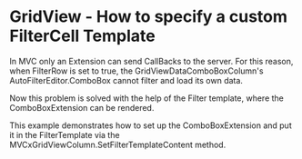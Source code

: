 # GridView - How to specify a custom FilterCell Template


<p>In MVC only an Extension can send CallBacks to the server. For this reason, when FilterRow is set to true, the GridViewDataComboBoxColumn's AutoFilterEditor.ComboBox cannot filter and load its own data.</p><p>Now this problem is solved with the help of the Filter template, where the ComboBoxExtension can be rendered.</p><p>This example demonstrates how to set up the ComboBoxExtension and put it in the FilterTemplate via the MVCxGridViewColumn.SetFilterTemplateContent method.</p>

<br/>


